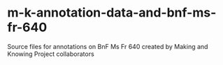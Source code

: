 # m-k-annotation-data-and-bnf-ms-fr-640
Source files for annotations on BnF Ms Fr 640 created by Making and Knowing Project collaborators
